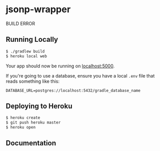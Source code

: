 # jsonp-wrapper

BUILD ERROR

## Running Locally


```sh
$ ./gradlew build
$ heroku local web
```

Your app should now be running on [localhost:5000](http://localhost:5000/).

If you're going to use a database, ensure you have a local `.env` file that reads something like this:

```
DATABASE_URL=postgres://localhost:5432/gradle_database_name
```

## Deploying to Heroku

```sh
$ heroku create
$ git push heroku master
$ heroku open
```

## Documentation

